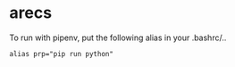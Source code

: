 # arecs

To run with pipenv, put the following alias in your .bashrc/..
```
alias prp="pip run python"
```